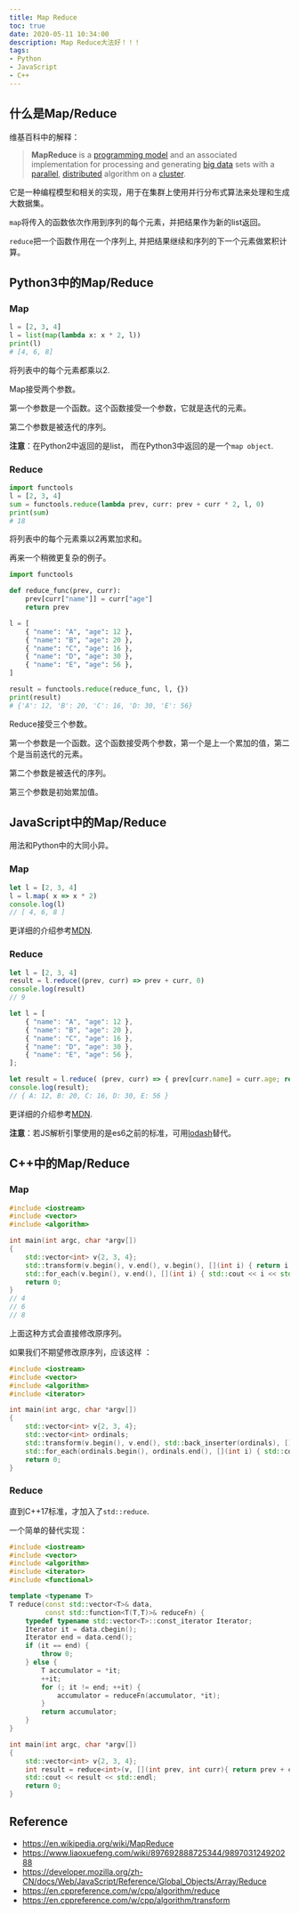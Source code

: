 ```yaml
---
title: Map Reduce
toc: true
date: 2020-05-11 10:34:00
description: Map Reduce大法好！！！
tags:
- Python
- JavaScript
- C++
---
```


## 什么是Map/Reduce

维基百科中的解释：

> **MapReduce** is a [programming model](https://en.wikipedia.org/wiki/Programming_model) and an associated implementation for processing and generating [big data](https://en.wikipedia.org/wiki/Big_data) sets with a [parallel](https://en.wikipedia.org/wiki/Parallel_computing), [distributed](https://en.wikipedia.org/wiki/Distributed_computing) algorithm on a [cluster](https://en.wikipedia.org/wiki/Cluster_(computing)).

它是一种编程模型和相关的实现，用于在集群上使用并行分布式算法来处理和生成大数据集。

`map`将传入的函数依次作用到序列的每个元素，并把结果作为新的list返回。

`reduce`把一个函数作用在一个序列上, 并把结果继续和序列的下一个元素做累积计算。

## Python3中的Map/Reduce

### Map

```python
l = [2, 3, 4]
l = list(map(lambda x: x * 2, l))
print(l)
# [4, 6, 8]
```

将列表中的每个元素都乘以2. 

Map接受两个参数。

第一个参数是一个函数。这个函数接受一个参数，它就是迭代的元素。

第二个参数是被迭代的序列。

**注意**：在Python2中返回的是list， 而在Python3中返回的是一个`map object`.

### Reduce

```python
import functools
l = [2, 3, 4]
sum = functools.reduce(lambda prev, curr: prev + curr * 2, l, 0)
print(sum)
# 18
```

将列表中的每个元素乘以2再累加求和。

再来一个稍微更复杂的例子。

```python
import functools

def reduce_func(prev, curr):
    prev[curr["name"]] = curr["age"]
    return prev

l = [
    { "name": "A", "age": 12 },
    { "name": "B", "age": 20 },
    { "name": "C", "age": 16 },
    { "name": "D", "age": 30 },
    { "name": "E", "age": 56 },
]

result = functools.reduce(reduce_func, l, {})
print(result)
# {'A': 12, 'B': 20, 'C': 16, 'D: 30, 'E': 56}
```

Reduce接受三个参数。

第一个参数是一个函数。这个函数接受两个参数，第一个是上一个累加的值，第二个是当前迭代的元素。

第二个参数是被迭代的序列。

第三个参数是初始累加值。

## JavaScript中的Map/Reduce

用法和Python中的大同小异。

### Map

```js
let l = [2, 3, 4]
l = l.map( x => x * 2)
console.log(l)
// [ 4, 6, 8 ]
```

更详细的介绍参考[MDN](https://developer.mozilla.org/zh-CN/docs/Web/JavaScript/Reference/Global_Objects/Array/map).

### Reduce

```js
let l = [2, 3, 4]
result = l.reduce((prev, curr) => prev + curr, 0)
console.log(result)
// 9
```

```js
let l = [
    { "name": "A", "age": 12 },
    { "name": "B", "age": 20 },
    { "name": "C", "age": 16 },
    { "name": "D", "age": 30 },
    { "name": "E", "age": 56 },
];

let result = l.reduce( (prev, curr) => { prev[curr.name] = curr.age; return prev;}, {} );
console.log(result); 
// { A: 12, B: 20, C: 16, D: 30, E: 56 }
```

更详细的介绍参考[MDN](https://developer.mozilla.org/zh-CN/docs/Web/JavaScript/Reference/Global_Objects/Array/Reduce).

**注意**：若JS解析引擎使用的是es6之前的标准，可用[lodash](https://lodash.com/)替代。

## C++中的Map/Reduce

### Map

```c++
#include <iostream>
#include <vector>
#include <algorithm>

int main(int argc, char *argv[])
{
    std::vector<int> v{2, 3, 4};
    std::transform(v.begin(), v.end(), v.begin(), [](int i) { return i * 2; });
    std::for_each(v.begin(), v.end(), [](int i) { std::cout << i << std::endl; });
    return 0;
}
// 4
// 6
// 8
```

上面这种方式会直接修改原序列。

如果我们不期望修改原序列，应该这样 ：

```c++
#include <iostream>
#include <vector>
#include <algorithm>
#include <iterator>

int main(int argc, char *argv[])
{
    std::vector<int> v{2, 3, 4};
    std::vector<int> ordinals;
    std::transform(v.begin(), v.end(), std::back_inserter(ordinals), [](int i) { return i * 2; });
    std::for_each(ordinals.begin(), ordinals.end(), [](int i) { std::cout << i << std::endl; });
    return 0;
}
```

### Reduce

直到C++17标准，才加入了`std::reduce`.

一个简单的替代实现：

```c++
#include <iostream>
#include <vector>
#include <algorithm>
#include <iterator>
#include <functional>

template <typename T>
T reduce(const std::vector<T>& data,
         const std::function<T(T,T)>& reduceFn) {
    typedef typename std::vector<T>::const_iterator Iterator;
    Iterator it = data.cbegin();
    Iterator end = data.cend();
    if (it == end) {
        throw 0;
    } else {
        T accumulator = *it;
        ++it;
        for (; it != end; ++it) {
            accumulator = reduceFn(accumulator, *it);
        }
        return accumulator;
    }
}

int main(int argc, char *argv[])
{
    std::vector<int> v{2, 3, 4};
    int result = reduce<int>(v, [](int prev, int curr){ return prev + curr; });
    std::cout << result << std::endl;
    return 0;
}
```

## Reference

- https://en.wikipedia.org/wiki/MapReduce
- https://www.liaoxuefeng.com/wiki/897692888725344/989703124920288
- https://developer.mozilla.org/zh-CN/docs/Web/JavaScript/Reference/Global_Objects/Array/Reduce
- https://en.cppreference.com/w/cpp/algorithm/reduce
- https://en.cppreference.com/w/cpp/algorithm/transform